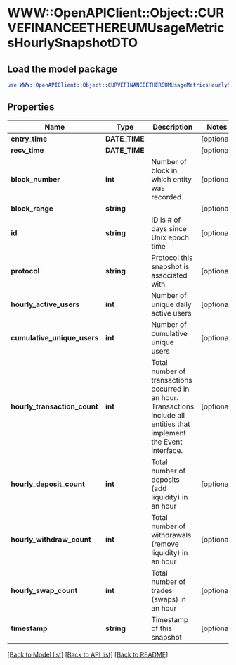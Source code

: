 # WWW::OpenAPIClient::Object::CURVEFINANCEETHEREUMUsageMetricsHourlySnapshotDTO

## Load the model package
```perl
use WWW::OpenAPIClient::Object::CURVEFINANCEETHEREUMUsageMetricsHourlySnapshotDTO;
```

## Properties
Name | Type | Description | Notes
------------ | ------------- | ------------- | -------------
**entry_time** | **DATE_TIME** |  | [optional] 
**recv_time** | **DATE_TIME** |  | [optional] 
**block_number** | **int** | Number of block in which entity was recorded. | [optional] 
**block_range** | **string** |  | [optional] 
**id** | **string** | ID is # of days since Unix epoch time | [optional] 
**protocol** | **string** | Protocol this snapshot is associated with | [optional] 
**hourly_active_users** | **int** | Number of unique daily active users | [optional] 
**cumulative_unique_users** | **int** | Number of cumulative unique users | [optional] 
**hourly_transaction_count** | **int** | Total number of transactions occurred in an hour. Transactions include all entities that implement the Event interface. | [optional] 
**hourly_deposit_count** | **int** | Total number of deposits (add liquidity) in an hour | [optional] 
**hourly_withdraw_count** | **int** | Total number of withdrawals (remove liquidity) in an hour | [optional] 
**hourly_swap_count** | **int** | Total number of trades (swaps) in an hour | [optional] 
**timestamp** | **string** | Timestamp of this snapshot | [optional] 

[[Back to Model list]](../README.md#documentation-for-models) [[Back to API list]](../README.md#documentation-for-api-endpoints) [[Back to README]](../README.md)


